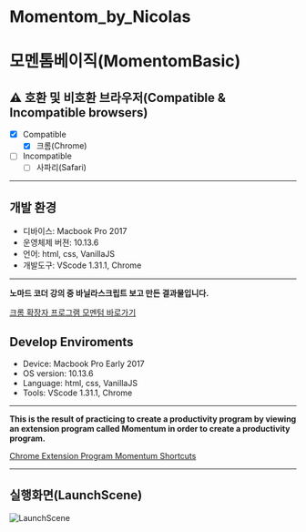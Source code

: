 # Momentom_by_Nicolas

# 모멘톰베이직(MomentomBasic)

## ⚠️ 호환 및 비호환 브라우저(Compatible & Incompatible browsers)
  - [x] Compatible
      - [x] 크롬(Chrome)
  - [ ] Incompatible 
      - [ ] 사파리(Safari)

---

## 개발 환경
- 디바이스: Macbook Pro 2017
- 운영체제 버젼: 10.13.6
- 언어: html, css, VanillaJS
- 개발도구: VScode 1.31.1, Chrome
  
---

**노마드 코더 강의 중 바닐라스크립트 보고 만든 결과물입니다.**

[크롬 확장자 프로그램 모멘텀 바로가기](https://chrome.google.com/webstore/detail/momentum/laookkfknpbbblfpciffpaejjkokdgca)

## Develop Enviroments
- Device: Macbook Pro Early 2017
- OS version: 10.13.6
- Language: html, css, VanillaJS
- Tools: VScode 1.31.1, Chrome

---

**This is the result of practicing to create a productivity program by viewing an extension program called Momentum in order to create a productivity program.**

[Chrome Extension Program Momentum Shortcuts](https://chrome.google.com/webstore/detail/momentum/laookkfknpbbblfpciffpaejjkokdgca)

---
## 실행화면(LaunchScene)
![LaunchScene](./momentom.png)
